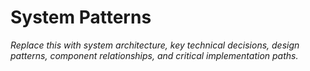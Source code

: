 # System Patterns

*Replace this with system architecture, key technical decisions, design patterns, component relationships, and critical implementation paths.* 